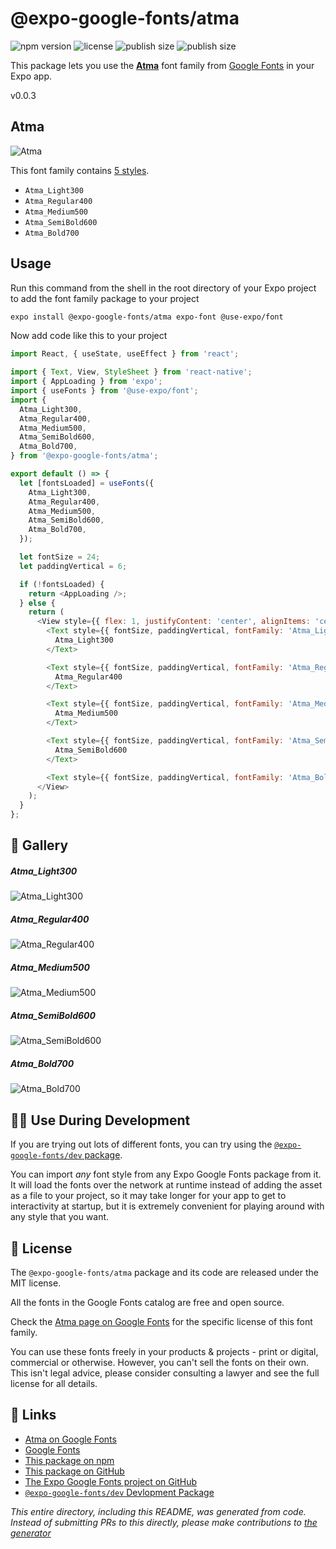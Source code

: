# @expo-google-fonts/atma

![npm version](https://flat.badgen.net/npm/v/@expo-google-fonts/atma)
![license](https://flat.badgen.net/github/license/expo/google-fonts)
![publish size](https://flat.badgen.net/packagephobia/install/@expo-google-fonts/atma)
![publish size](https://flat.badgen.net/packagephobia/publish/@expo-google-fonts/atma)

This package lets you use the [**Atma**](https://fonts.google.com/specimen/Atma) font family from [Google Fonts](https://fonts.google.com/) in your Expo app.

v0.0.3

## Atma

![Atma](./font-family.png)

This font family contains [5 styles](#-gallery).

- `Atma_Light300`
- `Atma_Regular400`
- `Atma_Medium500`
- `Atma_SemiBold600`
- `Atma_Bold700`

## Usage

Run this command from the shell in the root directory of your Expo project to add the font family package to your project
```sh
expo install @expo-google-fonts/atma expo-font @use-expo/font
```

Now add code like this to your project
```js
import React, { useState, useEffect } from 'react';

import { Text, View, StyleSheet } from 'react-native';
import { AppLoading } from 'expo';
import { useFonts } from '@use-expo/font';
import {
  Atma_Light300,
  Atma_Regular400,
  Atma_Medium500,
  Atma_SemiBold600,
  Atma_Bold700,
} from '@expo-google-fonts/atma';

export default () => {
  let [fontsLoaded] = useFonts({
    Atma_Light300,
    Atma_Regular400,
    Atma_Medium500,
    Atma_SemiBold600,
    Atma_Bold700,
  });

  let fontSize = 24;
  let paddingVertical = 6;

  if (!fontsLoaded) {
    return <AppLoading />;
  } else {
    return (
      <View style={{ flex: 1, justifyContent: 'center', alignItems: 'center' }}>
        <Text style={{ fontSize, paddingVertical, fontFamily: 'Atma_Light300' }}>
          Atma_Light300
        </Text>

        <Text style={{ fontSize, paddingVertical, fontFamily: 'Atma_Regular400' }}>
          Atma_Regular400
        </Text>

        <Text style={{ fontSize, paddingVertical, fontFamily: 'Atma_Medium500' }}>
          Atma_Medium500
        </Text>

        <Text style={{ fontSize, paddingVertical, fontFamily: 'Atma_SemiBold600' }}>
          Atma_SemiBold600
        </Text>

        <Text style={{ fontSize, paddingVertical, fontFamily: 'Atma_Bold700' }}>Atma_Bold700</Text>
      </View>
    );
  }
};

```

## 🔡 Gallery

##### Atma_Light300
![Atma_Light300](./d691cbd1df6f6a53328f8d9d9514102c915be55e93a8c1f0cb0826a27a60e4f2.ttf.png)

##### Atma_Regular400
![Atma_Regular400](./702ceed58c58203ab0c8ad4bbbbda56c77b89a29496d748322180acbed120201.ttf.png)

##### Atma_Medium500
![Atma_Medium500](./cc558572cee6afca8a8d34b8cb8a2397d749e0c22f9d9977f39eb0e84d636967.ttf.png)

##### Atma_SemiBold600
![Atma_SemiBold600](./b569b84d6ee492ead3f4c73af6244137b0e4c604c9e98cc57627162221d498bb.ttf.png)

##### Atma_Bold700
![Atma_Bold700](./127f716e96fc47aee7624acf9cebd859693a19f2fc1f7d832f33835e5bd3b834.ttf.png)


## 👩‍💻 Use During Development

If you are trying out lots of different fonts, you can try using the [`@expo-google-fonts/dev` package](https://github.com/expo/google-fonts/tree/master/font-packages/dev#readme).

You can import *any* font style from any Expo Google Fonts package from it. It will load the fonts
over the network at runtime instead of adding the asset as a file to your project, so it may take longer
for your app to get to interactivity at startup, but it is extremely convenient
for playing around with any style that you want.

## 📖 License

The `@expo-google-fonts/atma` package and its code are released under the MIT license.

All the fonts in the Google Fonts catalog are free and open source.

Check the [Atma page on Google Fonts](https://fonts.google.com/specimen/Atma) for the specific license of this font family.

You can use these fonts freely in your products & projects - print or digital, commercial or otherwise. However, you can't sell the fonts on their own. This isn't legal advice, please consider consulting a lawyer and see the full license for all details.

## 🔗 Links

- [Atma on Google Fonts](https://fonts.google.com/specimen/Atma)
- [Google Fonts](https://fonts.google.com/)
- [This package on npm](https://www.npmjs.com/package/@expo-google-fonts/atma)
- [This package on GitHub](https://github.com/expo/google-fonts/tree/master/font-packages/atma)
- [The Expo Google Fonts project on GitHub](https://github.com/expo/google-fonts)
- [`@expo-google-fonts/dev` Devlopment Package](https://github.com/expo/google-fonts/tree/master/font-packages/dev)


*This entire directory, including this README, was generated from code. Instead of submitting PRs to this directly, please make contributions to [the generator](https://github.com/expo/google-fonts/tree/master/packages/generator)*
